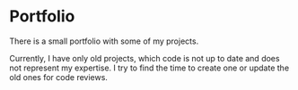 # Portfolio

There is a small portfolio with some of my projects.

Currently, I have only old projects, which code is not up to date and does not represent my expertise.
I try to find the time to create one or update the old ones for code reviews.
